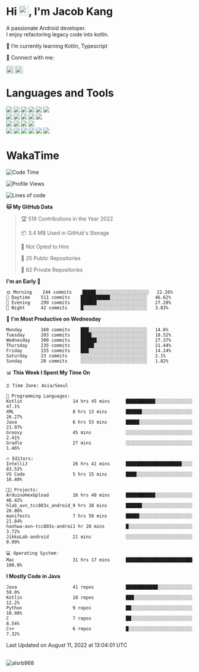 # Hi <img src="https://media.giphy.com/media/hvRJCLFzcasrR4ia7z/giphy.gif" width="25px">, I'm Jacob Kang
A passionate Android developer.
</br>
I enjoy refactoring legacy code into kotlin.

🌱 I’m currently learning Kotlin, Typescript

🤝 Connect with me:

<a href="https://www.linkedin.com/in/minkyu-kang-b7477b1b2/"><img align="left" src="https://raw.githubusercontent.com/yushi1007/yushi1007/main/images/linkedin.svg" alt="Minkyu Kang | LinkedIn" width="21px"/></a>
<a href="https://www.instagram.com/_jacob_kang/"><img align="left" src="https://raw.githubusercontent.com/yushi1007/yushi1007/main/images/instagram.svg" alt="Jacob Kang | Instagram" width="21px"/></a>

</br>

# Languages and Tools

<div align="left">
<img src="https://img.shields.io/badge/java-007396?logo=java&logoColor=white"/>
<img src="https://img.shields.io/badge/kotlin-7F52FF?logo=kotlin&logoColor=white"/>
<img src="https://img.shields.io/badge/python-3776AB?logo=python&logoColor=white"/>
<img src="https://img.shields.io/badge/bash shell-4EAA25?logo=gnubash&logoColor=white"/>
<img src="https://img.shields.io/badge/c-A8B9CC?logo=c&logoColor=white"/>
<img src="https://img.shields.io/badge/c++-00599C?logo=c%2b%2b&logoColor=white"/>
</div>
<div align="left">
<img src="https://img.shields.io/badge/git-F05032?logo=git&logoColor=white"/>
<img src="https://img.shields.io/badge/github-181717?logo=github&logoColor=white"/>
<img src="https://img.shields.io/badge/mysql-4479A1?logo=mysql&logoColor=white"/>
<img src="https://img.shields.io/badge/sqlite-003B57?logo=sqlite&logoColor=white"/>
<img src="https://img.shields.io/badge/amazon AWS-232F3E?logo=amazonaws&logoColor=white"/>
</div>
<div align="left">
<img src="https://img.shields.io/badge/android-3DDC84?logo=android&logoColor=white"/>
<img src="https://img.shields.io/badge/linux-FCC624?logo=linux&logoColor=white"/>
<img src="https://img.shields.io/badge/flask-000000?logo=flask&logoColor=white"/>
<img src="https://img.shields.io/badge/arduino-00979D?logo=arduino&logoColor=white"/>
</div>
<div align="left">
<img src="https://img.shields.io/badge/slack-4A154B?logo=slack&logoColor=white"/>
<img src="https://img.shields.io/badge/notion-000000?logo=notion&logoColor=white"/>
<img src="https://img.shields.io/badge/jira-0052CC?logo=jira&logoColor=white"/>
<img src="https://img.shields.io/badge/postman-FF6C37?logo=postman&logoColor=white"/>
<img src="https://img.shields.io/badge/intellij-000000?logo=intellijidea&logoColor=white"/>
<img src="https://img.shields.io/badge/pycharm-000000?logo=pycharm&logoColor=white"/>
</div>

# WakaTime

<!--START_SECTION:waka-->
![Code Time](http://img.shields.io/badge/Code%20Time-0%20secs-blue)

![Profile Views](http://img.shields.io/badge/Profile%20Views-0-blue)

![Lines of code](https://img.shields.io/badge/From%20Hello%20World%20I%27ve%20Written-162%20Thousand%20lines%20of%20code-blue)

**🐱 My GitHub Data** 

> 🏆 519 Contributions in the Year 2022
 > 
> 📦 3.4 MB Used in GitHub's Storage 
 > 
> 🚫 Not Opted to Hire
 > 
> 📜 25 Public Repositories 
 > 
> 🔑 62 Private Repositories  
 > 
**I'm an Early 🐤** 

```text
🌞 Morning    244 commits    █████░░░░░░░░░░░░░░░░░░░░   22.26% 
🌆 Daytime    511 commits    ███████████░░░░░░░░░░░░░░   46.62% 
🌃 Evening    299 commits    ██████░░░░░░░░░░░░░░░░░░░   27.28% 
🌙 Night      42 commits     █░░░░░░░░░░░░░░░░░░░░░░░░   3.83%

```
📅 **I'm Most Productive on Wednesday** 

```text
Monday       160 commits    ███░░░░░░░░░░░░░░░░░░░░░░   14.6% 
Tuesday      203 commits    ████░░░░░░░░░░░░░░░░░░░░░   18.52% 
Wednesday    300 commits    ██████░░░░░░░░░░░░░░░░░░░   27.37% 
Thursday     235 commits    █████░░░░░░░░░░░░░░░░░░░░   21.44% 
Friday       155 commits    ███░░░░░░░░░░░░░░░░░░░░░░   14.14% 
Saturday     23 commits     ░░░░░░░░░░░░░░░░░░░░░░░░░   2.1% 
Sunday       20 commits     ░░░░░░░░░░░░░░░░░░░░░░░░░   1.82%

```


📊 **This Week I Spent My Time On** 

```text
⌚︎ Time Zone: Asia/Seoul

💬 Programming Languages: 
Kotlin                   14 hrs 45 mins      ███████████░░░░░░░░░░░░░░   47.1% 
XML                      8 hrs 13 mins       ██████░░░░░░░░░░░░░░░░░░░   26.27% 
Java                     6 hrs 53 mins       █████░░░░░░░░░░░░░░░░░░░░   21.97% 
Groovy                   45 mins             ░░░░░░░░░░░░░░░░░░░░░░░░░   2.41% 
Gradle                   27 mins             ░░░░░░░░░░░░░░░░░░░░░░░░░   1.46%

🔥 Editors: 
IntelliJ                 26 hrs 41 mins      █████████████████████░░░░   83.52% 
VS Code                  5 hrs 15 mins       ████░░░░░░░░░░░░░░░░░░░░░   16.48%

🐱‍💻 Projects: 
ArduinoHexUpload         16 hrs 40 mins      ███████████░░░░░░░░░░░░░░   46.42% 
hlab_avn_tcc803x_android_9 hrs 38 mins       ██████░░░░░░░░░░░░░░░░░░░   26.86% 
manifests                7 hrs 50 mins       █████░░░░░░░░░░░░░░░░░░░░   21.84% 
hanhwa-avn-tcc803x-androi1 hr 20 mins        █░░░░░░░░░░░░░░░░░░░░░░░░   3.72% 
JikkoLab-android         21 mins             ░░░░░░░░░░░░░░░░░░░░░░░░░   0.99%

💻 Operating System: 
Mac                      31 hrs 17 mins      █████████████████████████   100.0%

```

**I Mostly Code in Java** 

```text
Java                     41 repos            ████████████░░░░░░░░░░░░░   50.0% 
Kotlin                   10 repos            ███░░░░░░░░░░░░░░░░░░░░░░   12.2% 
Python                   9 repos             ██░░░░░░░░░░░░░░░░░░░░░░░   10.98% 
C                        7 repos             ██░░░░░░░░░░░░░░░░░░░░░░░   8.54% 
C++                      6 repos             █░░░░░░░░░░░░░░░░░░░░░░░░   7.32%

```



 Last Updated on August 11, 2022 at 13:04:01 UTC
<!--END_SECTION:waka-->

</br>

<div align="left">
<img align="left" src="https://github-readme-stats.vercel.app/api/top-langs?username=alsrb968&show_icons=true&locale=en&layout=compact&theme=dark" alt="alsrb968" />
</div>
